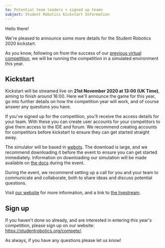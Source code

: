 ```yaml
---
to: Potential team leaders + signed up teams
subject: Student Robotics Kickstart Information
---
```


Hello there!

We're pleased to announce some more details for the Student Robotics 2020 kickstart.

As you know, following on from the success of our [previous virtual competition](https://studentrobotics.org/news/2020-07-25-post-competition/), we will be running the competition in a simulated environment this year.

## Kickstart

Kickstart will be streamed live on **21st November 2020 at 13:00 (UK Time)**, aiming to finish around 16:00. Here we'll announce the game for this year, go into further details on how the competition year will work, and of course answer any questions you have.

If you've signed up for the competition, you'll receive the access details for your team. With these you can create user accounts for your competitors to give them access to the IDE and forum. We recommend creating accounts for competitors before kickstart to ensure they can get started straight away.

The simulator will be based in [webots](https://cyberbotics.com/#download). The download is large, and we recommend downloading it before the event to ensure you can get started immediately. Information on downloading our simulation will be made available on [the docs](https://studentrobotics.org/docs/competition-simulator/) during the event.

During the event, we recommend setting up a call for you and your team to communicate and collaborate, both to share ideas and discuss potential questions.

Visit [our website](https://studentrobotics.org/events/sr2021/kickstart/) for more information, and a link to [the livestream](https://www.youtube.com/watch?v=cQOgo0Gh4iA).

## Sign up

If you haven't done so already, and are interested in entering this year's competition, please sign up on our website: https://studentrobotics.org/compete/.

As always, if you have any questions please let us know!

